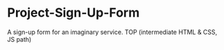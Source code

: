 # Project-Sign-Up-Form
A sign-up form for an imaginary service. TOP (intermediate HTML &amp; CSS, JS path)
